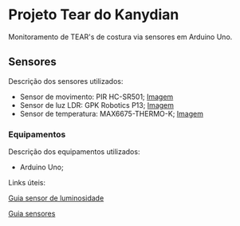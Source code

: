 # Projeto Tear do Kanydian

Monitoramento de TEAR's de costura via sensores em Arduino Uno.

## Sensores

Descrição dos sensores utilizados:

- Sensor de movimento: PIR HC-SR501;
  [Imagem]([/assets/images/tux.png](https://www.eletrogate.com/sensor-de-movimento-presenca-pir?utm_source=Site&utm_medium=GoogleMerchant&utm_campaign=GoogleMerchant&gad=1&gclid=EAIaIQobChMIpKPmla3TgAMVrCzUAR0tQwLZEAQYASABEgLuOvD_BwE))
- Sensor de luz LDR: GPK Robotics P13;
  [Imagem]([/assets/images/tux.png](https://www.amazon.com.br/Modulo-Luminosidade-P13Para-Arduino-Rob%C3%B3tica/dp/B0BW4MQLT3))
- Sensor de temperatura: MAX6675-THERMO-K;
  [Imagem]([/assets/images/tux.png](https://www.arducore.com.br/modulo-leitor-temperatura-max6675-termopar-tipo-k-arduino?utm_source=Site&utm_medium=GoogleMerchant&utm_campaign=GoogleMerchant&gclid=EAIaIQobChMIhNycoa3TgAMV1yfUAR3sBw1kEAQYASABEgJ7T_D_BwE)https://www.arducore.com.br/modulo-leitor-temperatura-max6675-termopar-tipo-k-arduino?utm_source=Site&utm_medium=GoogleMerchant&utm_campaign=GoogleMerchant&gclid=EAIaIQobChMIhNycoa3TgAMV1yfUAR3sBw1kEAQYASABEgJ7T_D_BwE)

### Equipamentos

Descrição dos equipamentos utilizados:

- Arduino Uno;

Links úteis:

[Guia sensor de luminosidade](https://guiarobotica.com/sensor-de-luminosidade-ldr/)

[Guia sensores](https://curtocircuito.com.br/blog/sensores)
